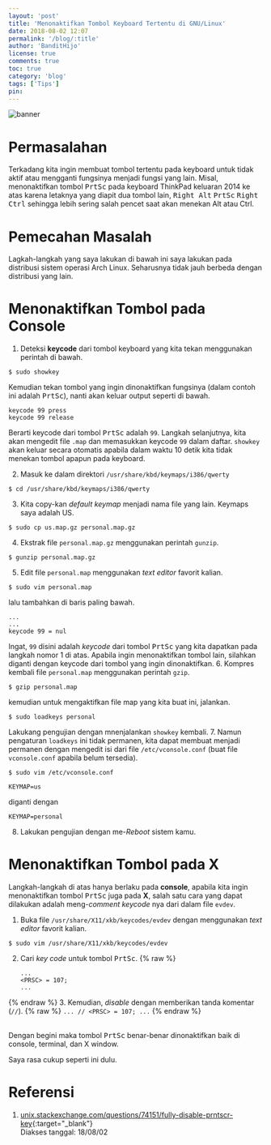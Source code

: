 ```yaml
---
layout: 'post'
title: 'Menonaktifkan Tombol Keyboard Tertentu di GNU/Linux'
date: 2018-08-02 12:07
permalink: '/blog/:title'
author: 'BanditHijo'
license: true
comments: true
toc: true
category: 'blog'
tags: ['Tips']
pin:
---
```


<!-- BANNER OF THE POST -->
<img class="post-body-img" src="https://s20.postimg.cc/9myvdtav1/banner_post_19.png" alt="banner">

# Permasalahan
Terkadang kita ingin membuat tombol tertentu pada keyboard untuk tidak aktif atau mengganti fungsinya menjadi fungsi yang lain. Misal, menonaktifkan tombol <kbd>PrtSc</kbd> pada keyboard ThinkPad keluaran 2014 ke atas karena letaknya yang diapit dua tombol lain, <kbd>Right Alt</kbd> <kbd>PrtSc</kbd> <kbd>Right Ctrl</kbd> sehingga lebih sering salah pencet saat akan menekan Alt atau Ctrl.

# Pemecahan Masalah

Lagkah-langkah yang saya lakukan di bawah ini saya lakukan pada distribusi sistem operasi Arch Linux. Seharusnya tidak jauh berbeda dengan distribusi yang lain.

# Menonaktifkan Tombol pada Console

1. Deteksi **keycode** dari tombol keyboard yang kita tekan menggunakan perintah di bawah.
```
$ sudo showkey
```
Kemudian tekan tombol yang ingin dinonaktifkan fungsinya (dalam contoh ini adalah <kbd>PrtSc</kbd>), nanti akan keluar output seperti di bawah.
```
keycode 99 press
keycode 99 release
```
Berarti keycode dari tombol <kbd>PrtSc</kbd> adalah `99`.
Langkah selanjutnya, kita akan mengedit file `.map` dan memasukkan keycode `99` dalam daftar. `showkey` akan keluar secara otomatis apabila dalam waktu 10 detik kita tidak menekan tombol apapun pada keyboard.

2. Masuk ke dalam direktori `/usr/share/kbd/keymaps/i386/qwerty`
```
$ cd /usr/share/kbd/keymaps/i386/qwerty
```
3. Kita copy-kan *default keymap* menjadi nama file yang lain. Keymaps saya adalah US.
```
$ sudo cp us.map.gz personal.map.gz
```
4. Ekstrak file `personal.map.gz` menggunakan perintah `gunzip`.
```
$ gunzip personal.map.gz
```
5. Edit file `personal.map` menggunakan *text editor* favorit kalian.
```
$ sudo vim personal.map
```
lalu tambahkan di baris paling bawah.
```
...
...
keycode 99 = nul
```
Ingat, `99` disini adalah *keycode* dari tombol <kbd>PrtSc</kbd> yang kita dapatkan pada langkah nomor 1 di atas. Apabila ingin menonaktifkan tombol lain, silahkan diganti dengan keycode dari tombol yang ingin dinonaktifkan.
6. Kompres kembali file `personal.map` menggunakan perintah `gzip`.
```
$ gzip personal.map
```
kemudian untuk mengaktifkan file map yang kita buat ini, jalankan.
```
$ sudo loadkeys personal
```
Lakukang pengujian dengan mnenjalankan `showkey` kembali.
7. Namun pengaturan `loadkeys` ini tidak permanen, kita dapat membuat menjadi permanen dengan mengedit isi dari file `/etc/vconsole.conf` (buat file `vconsole.conf` apabila belum tersedia).
```
$ sudo vim /etc/vconsole.conf
```
```
KEYMAP=us
```
diganti dengan
```
KEYMAP=personal
```
8. Lakukan pengujian dengan me-*Reboot* sistem kamu.

# Menonaktifkan Tombol pada X
Langkah-langkah di atas hanya berlaku pada **console**, apabila kita ingin menonaktifkan tombol <kbd>PrtSc</kbd> juga pada **X**, salah satu cara yang dapat dilakukan adalah meng-*comment* *keycode* nya dari dalam file `evdev`.

1. Buka file `/usr/share/X11/xkb/keycodes/evdev` dengan menggunakan *text editor* favorit kalian.
```
$ sudo vim /usr/share/X11/xkb/keycodes/evdev
```
2. Cari *key code* untuk tombol <kbd>PrtSc</kbd>.
{% raw %}
    ```
    ...
    <PRSC> = 107;
    ...
    ```
{% endraw %}
3. Kemudian, *disable* dengan memberikan tanda komentar (`//`).
{% raw %}
    ```
    ...
    // <PRSC> = 107;
    ...
    ```
{% endraw %}

<br>
Dengan begini maka tombol <kbd>PrtSc</kbd> benar-benar dinonaktifkan baik di console, terminal, dan X window.

Saya rasa cukup seperti ini dulu.

# Referensi

1. [unix.stackexchange.com/questions/74151/fully-disable-prntscr-key](https://unix.stackexchange.com/questions/74151/fully-disable-prntscr-key){:target="_blank"}
<br>Diakses tanggal: 18/08/02
